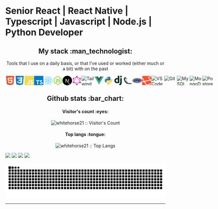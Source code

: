# Senior React | React Native | Typescript | Javascript | Node.js | Python Developer

<h2 align="center">My stack :man_technologist:</h2>

<p align="center">Tools that I use on a daily basis, or that I've used or worked (either much or a bit) with on the past</p>
<div style="display:flex;gap:20px 0px;"><br>
  <img align="center" alt="HTML" height="30" width="40" title="HTML" src="https://raw.githubusercontent.com/devicons/devicon/master/icons/html5/html5-original.svg">
  <img align="center" alt="CSS" height="30" width="40" title="CSS" src="https://raw.githubusercontent.com/devicons/devicon/master/icons/css3/css3-original.svg">
  <img align="center" alt="JS" height="30" width="40" title="JavaScript" src="https://raw.githubusercontent.com/devicons/devicon/master/icons/javascript/javascript-plain.svg">
  <img align="center" alt="TS" height="30" width="40" title="TypeScript" src="https://raw.githubusercontent.com/devicons/devicon/master/icons/typescript/typescript-plain.svg">
  <img align="center" alt="React" height="30" width="40" title="React" src="https://raw.githubusercontent.com/devicons/devicon/master/icons/react/react-original.svg">
  <img align="center" alt="NodeJS" height="30" width="40" title="NodeJS" src="https://raw.githubusercontent.com/devicons/devicon/master/icons/nodejs/nodejs-original.svg">
  <img align="center" alt="Nextjs" height="30" width="40" title="Next.js" src="https://raw.githubusercontent.com/devicons/devicon/master/icons/nextjs/nextjs-original.svg">
  <img align="center" alt="GraphQL" height="30" width="40" title="GraphQL" src="https://raw.githubusercontent.com/devicons/devicon/master/icons/graphql/graphql-plain.svg">
  <img align="center" alt="TailwindCSS" height="30" width="40" title="Tailwind CSS" src="https://cdn.jsdelivr.net/gh/devicons/devicon/icons/tailwindcss/tailwindcss-plain.svg" />
  <img align="center" alt="Vue" height="30" width="40" title="Vue" src="https://raw.githubusercontent.com/devicons/devicon/master/icons/vuejs/vuejs-original.svg">
  <img align="center" alt="Python" height="30" width="40" title="Python" src="https://raw.githubusercontent.com/devicons/devicon/master/icons/python/python-original.svg">
  <img align="center" alt="Django" height="30" width="40" title="Django" src="https://raw.githubusercontent.com/devicons/devicon/master/icons/django/django-plain.svg">
  <img align="center" alt="Flask" height="30" width="40" title="Flask" src="https://raw.githubusercontent.com/devicons/devicon/master/icons/flask/flask-plain.svg">
  <img align="center" alt="PHP" height="30" width="40" title="PHP" src="https://raw.githubusercontent.com/devicons/devicon/master/icons/php/php-original.svg">
  <img align="center" alt="Laravel" height="30" width="40" title="Laravel" src="https://raw.githubusercontent.com/devicons/devicon/master/icons/laravel/laravel-plain.svg">
  <img align="center" alt="VSCode" height="30" width="40" title="Visual Studio Code" src="https://cdn.jsdelivr.net/gh/devicons/devicon/icons/vscode/vscode-original.svg" />
  <img align="center" alt="Git" height="30" width="40" title="Git" src="https://cdn.jsdelivr.net/gh/devicons/devicon/icons/git/git-original.svg" />
  <img align="center" alt="MySQL" height="30" width="40" title="MySQL" src="https://cdn.jsdelivr.net/gh/devicons/devicon/icons/mysql/mysql-original.svg" />
  <img align="center" alt="MongoDB" height="30" width="40" title="MongoDB" src="https://cdn.jsdelivr.net/gh/devicons/devicon/icons/mongodb/mongodb-original.svg" />
  <img align="center" alt="PostgreSQL" height="30" width="40" title="PostgreSQL" src="https://cdn.jsdelivr.net/gh/devicons/devicon/icons/postgresql/postgresql-original.svg" />
</div>

<h2 align="center">Github stats :bar_chart:</h2>

<h4 align="center">Visitor's count :eyes:</h4>
<p align="center"><img src="https://profile-counter.glitch.me/{whitehorse21}/count.svg" alt="whitehorse21 :: Visitor's Count" /></p>

<h4 align="center">Top langs :tongue:</h4>
<p align="center"><img src="https://github-readme-stats.vercel.app/api/top-langs/?username=whitehorse21&langs_count=10&theme=tokyonight&layout=compact" alt="whitehorse21 :: Top Langs" /></p>

<div>
  <a href = "mailto:whitehorse9021@gmail.com"><img src="https://img.shields.io/badge/-Gmail-%23333?style=for-the-badge&logo=gmail&logoColor=white" target="_blank"></a>
  <a href="http://discordapp.com/users/922281782450208818" target="_blank"><img src="https://img.shields.io/badge/Discord-7289DA?style=for-the-badge&logo=discord&logoColor=white" target="_blank"></a>
  <a href="https://t.me/whitehorse9021" target="_blank"><img src="https://img.shields.io/badge/-telegram-red?style=for-the-badge&logo=telegram&logoColor=white" target="_blank"></a>
  <a href="https://join.skype.com/invite/qWHqVMM1RVZz" target="_blank"><img src="https://img.shields.io/badge/Skype-00AFF0?style=for-the-badge&logo=skype&logoColor=white" target="_blank"></a>
</div>

![Snake animation](https://github.com/ruuuff/ruuuff/blob/output/github-contribution-grid-snake.svg)

----
